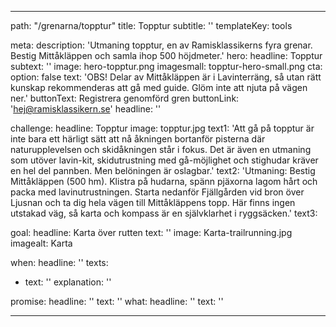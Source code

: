 ---

path: "/grenarna/topptur"
title: Topptur
subtitle: ''
templateKey: tools

meta: 
  description: 'Utmaning topptur, en av Ramisklassikerns fyra grenar. Bestig Mittåkläppen och samla ihop 500 höjdmeter.'
hero:
  headline: Topptur
  subtext: ''
  image: hero-topptur.png
  imagesmall: topptur-hero-small.png
  cta:
    option: false
    text: 'OBS! Delar av Mittåkläppen är i Lavinterräng, så utan rätt kunskap rekommenderas att gå med guide. Glöm inte att njuta på vägen ner.'
    buttonText: Registrera genomförd gren
    buttonLink: 'hej@ramisklassikern.se'
    headline: ''

challenge:
  headline: Topp&shy;tur
  image: topptur.jpg
  text1: 'Att gå på topptur är inte bara ett härligt sätt att nå åkningen bortanför pisterna där naturupplevelsen och skidåkningen står i fokus. Det är även en utmaning som utöver lavin-kit, skidutrustning med gå-möjlighet och stighudar kräver en hel del pannben. Men belöningen är oslagbar.' 
  text2: 'Utmaning: Bestig Mittåkläppen (500 hm). Klistra på hudarna, spänn pjäxorna lagom hårt och packa med lavinutrustningen. Starta nedanför Fjällgården vid bron över Ljusnan och ta dig hela vägen till Mittåkläppens topp. Här finns ingen utstakad väg, så karta och kompass är en självklarhet i ryggsäcken.'
  text3:

goal:
  headline: Karta över rutten
  text: '' 
  image: Karta-trailrunning.jpg
  imagealt: Karta

when:
  headline: ''
  texts:
  - text: ''
    explanation: ''

 
promise:
  headline: ''
  text: ''
what:
  headline: ''
  text: ''

---